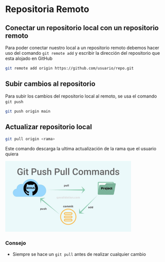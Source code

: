 # Repositoria Remoto
## Conectar un repositorio local con un repositorio remoto
Para poder conectar nuestro local a un repositorio remoto debemos hacer uso del comando `git remote add` y escribir la dirección del repositorio que esta alojado en GitHub 
```bash
git remote add origin https://github.com/usuario/repo.git
```

## Subir cambios al repositorio
Para subir los cambios del repositorio local al remoto, se usa el comando `git push`
```bash
git push origin main
```

## Actualizar repositorio local
```bash
git pull origin <rama>
```

Este comando descarga la ultima actualización de la rama que el usuario quiera

<p>
    <img src="Images/gitpuhspull.jpg" alt="gitpushpull" width="400"/>
</p>

### Consejo
+ Siempre se hace un `git pull` antes de realizar cualquier cambio

